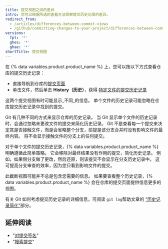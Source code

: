 ```yaml
---
title: 提交视图之间的差异
intro: 您可以根据所选的查看方法观察提交历史记录的差异。
redirect_from:
  - /articles/differences-between-commit-views
  - /github/committing-changes-to-your-project/differences-between-commit-views
versions:
  fpt: '*'
  ghes: '*'
  ghae: '*'
shortTitle: 提交视图
---
```


在 {% data variables.product.product_name %} 上，您可以按以下方式查看仓库的提交历史记录：

- 直接导航到仓库的[提交页面](https://github.com/mozilla/rust/commits/master)
- 单击文件，然后单击 **History（历史）**，获得 [特定文件的提交历史记录](https://github.com/mozilla/rust/commits/master/README.md)

这两个提交视图有时可能显示_不同_的信息。 单个文件的历史记录可能忽略在仓库提交历史记录中找到的提交。

Git 有几种不同的方式来显示仓库的历史记录。 当 Git 显示单个文件的历史记录时，会通过忽略未更改文件的提交来简化历史记录。 Git 不是查看每一个提交来决定其是否接触文件，而是会省略整个分支，前提是该分支合并时没有影响文件的最终内容。 将不会显示接触文件的分支上的任何提交。

对于单个文件的提交历史记录，{% data variables.product.product_name %} 明确遵循此简单策略。 它会移除对最终结果没有作用的提交，简化历史记录。 例如，如果侧分支做了更改，然后还原，则该提交不会显示在分支历史记录中。 这可提高分支审查的效率，因为您只看到影响文件的提交。

此截断视图可能并不总是包含您需要的信息。 如果要查看整个历史记录，{% data variables.product.product_name %} 会在仓库的提交页面提供信息更多的视图。

有关 Git 如何考虑提交历史记录的详细信息，可阅读 `git log`帮助文章的 [“历史记录简化”](https://git-scm.com/docs/git-log#_history_simplification)部分。

## 延伸阅读

- "[对提交签名](/articles/signing-commits)"
- "[搜索提交](/search-github/searching-on-github/searching-commits)"
